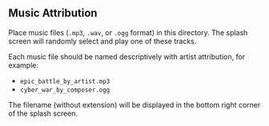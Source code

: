 ## Music Attribution

Place music files (`.mp3`, `.wav`, or `.ogg` format) in this directory. The splash screen will randomly select and play one of these tracks.

Each music file should be named descriptively with artist attribution, for example:
- `epic_battle_by_artist.mp3`
- `cyber_war_by_composer.ogg`

The filename (without extension) will be displayed in the bottom right corner of the splash screen.
